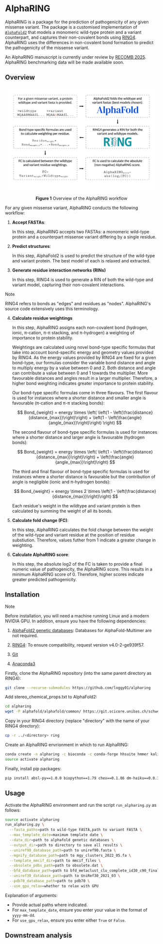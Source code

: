 # AlphaRING

AlphaRING is a package for the prediction of pathogenicity of any given missense variant. The package is a customised implementation of [`AlphaFold2`](https://github.com/google-deepmind/alphafold) that models a monomeric wild-type protein and a variant counterpart, and captures their non-covalent bonds using [RING4](https://ring.biocomputingup.it/). AlphaRING uses the differences in non-covalent bond formation to predict the pathogenicity of the missense variant.

An AlphaRING manuscript is currently under review by [RECOMB 2025](https://recomb.org/recomb2025/index.html). AlphaRING benchmarking data will be made available soon.

## Overview

<picture>
  <source srcset="./images/fig_1.png">
  <img alt="Shows the AlphaRING workflow." src="./images/fig_1.png">
</picture>

<p align='center'> <strong>Figure 1</strong> Overview of the AlphaRING workflow </p>

For any given missense variant, AlphaRING conducts the following workflow:

1. **Accept FASTAs**: 

   In this step, AlphaRING accepts two FASTAs: a monomeric wild-type protein and a counterpart missense variant differing by a single residue.

2. **Predict structures**: 

   In this step, AlphaFold2 is used to predict the structure of the wild-type and variant protein. The best model of each is relaxed and extracted.

3. **Generate residue interaction networks (RINs)**

   In this step, RING4 is used to generate a RIN of both the wild-type and variant model, capturing their non-covalent interactions.

> [!NOTE]
> RING4 refers to bonds as "edges" and residues as "nodes". AlphaRING's source code extensively uses this terminology.

4. **Calculate residue weightings**

   In this step, AlphaRING assigns each non-covalent bond (hydrogen, ionic, π-cation, π-π stacking, and π-hydrogen) a weighting of importance to protein stability.

   Weightings are calculated using novel bond-type specific formulas that take into account bond-specific energy and geometry values provided by RING4. As the energy values provided by RING4 are 
   fixed for a given bond-type, our formulas consider the variable bond distance and angle to multiply energy by a value between 0 and 2. Both distance and angle can contribute a value between 0 
   and 1 towards the multiplier. More favourable distances and angles result in a larger multiplier. Therefore, a higher bond weighting indicates greater importance to protein stability. 

   Our bond-type specific formulas come in three flavours. The first flavour is used for instances where a shorter distance and smaller angle is favourable (π-cation and π-π stacking bonds):
   
   $$
   Bond_{weight} = energy \times \left( \left(1 - \left(\frac{distance}{distance_{max}}\right)\right) + \left(1 - \left(\frac{angle}{angle_{max}}\right)\right) \right)
   $$

   The second flavour of bond-type specific formulas is used for instances where a shorter distance and larger angle is favourable (hydrogen bonds):

   $$
   Bond_{weight} = energy \times \left( \left(1 - \left(\frac{distance}{distance_{max}}\right)\right) + \left(\frac{angle}{angle_{max}}\right)\right)
   $$

   The third and final flavour of bond-type specific formulas is used for instances where a shorter distance is favourable but the contribution of angle is negligible (ionic and π-hydrogen 
   bonds):

   $$
   Bond_{weight} = energy \times 2 \times \left(1 - \left(\frac{distance}{distance_{max}}\right)\right)
   $$

   Each residue's weight in the wildtype and variant protein is then calculated by summing the weight of all its bonds.
   
5. **Calculate fold change (FC)**:

   In this step, AlphaRING calculates the fold change between the weight of the wild-type and variant residue at the position of residue substiution. Therefore, values futher from 1 indicate a 
   greater change in weighting.

6. **Calculate AlphaRING score**:

    In this step, the absolute log2 of the FC is taken to provide a final numeric value of pathogenicity, the AlphaRING score. This results in a minimum AlphaRING score of 0. Therefore, higher 
    scores indicate greater predicted pathogenicity.

## Installation

> [!NOTE]  
> Before installation, you will need a machine running Linux and a modern NVIDIA GPU. In addition, ensure you have the following dependencies:  
>  
> 1. [AlphaFold2 genetic databases](https://github.com/google-deepmind/alphafold/tree/f251de6613cb478207c732bf9627b1e853c99c2f#installation-and-running-your-first-prediction): Databases for AlphaFold-Multimer are not required.  
>  
> 2. [RING4](https://biocomputingup.it/services/download/): To ensure compatibility, request version v4.0-2-ge939f57.  
>
> 3. [Git](https://git-scm.com/downloads)
>    
> 4. [Anaconda3](https://www.anaconda.com/download)

Firstly, clone the AlphaRING repository (into the same parent directory as RING4):

```bash
git clone --recurse-submodules https://github.com/loggy01/alpharing
```

Add stereo_chemical_props.txt to AlphaFold2:

```bash
cd alpharing
wget -P alphafold/alphafold/common/ https://git.scicore.unibas.ch/schwede/openstructure/-/raw/7102c63615b64735c4941278d92b554ec94415f8/modules/mol/alg/src/stereo_chemical_props.txt
```

Copy in your RING4 directory (replace "directory" with the name of your RING4 directory):

```bash
cp -r ../<directory> ring
```

Create an AlphaRING envrionment in which to run AlphaRING:

```bash
conda create -n alpharing -c bioconda -c conda-forge hhsuite hmmer kalign2 openmm=8.0.0 pdbfixer python=3.10
source activate alpharing
```

Finally, install pip packages:

```bash
pip install absl-py==1.0.0 biopython==1.79 chex==0.1.86 dm-haiku==0.0.12 dm-tree==0.1.8 immutabledict==2.0.0 jax==0.4.25 ml-collections==0.1.0 numpy==1.24.3 pandas==2.0.3 plotly==5.15.0 scipy==1.11.1 tensorflow-cpu==2.16.1 jaxlib==0.4.25+cuda11.cudnn86 -f https://storage.googleapis.com/jax-releases/jax_cuda_releases.html
```

## Usage

Activate the AlphaRING environment and run the script `run_alpharing.py` as follows:

```bash
source activate alpharing
run_alpharing.py \
  --fasta_paths=path to wild-type FASTA,path to variant FASTA \
  --max_template_date=maximum template date \
  --data_dir=path to alphafold genetic databases \
  --output_dir=path to directory to save all results \
  --uniref90_database_path=path to uniref90.fasta \
  --mgnify_database_path=path to mgy_clusters_2022_05.fa \
  --template_mmcif_dir=path to mmcif_files \
  --obsolete_pdbs_path=path to obsolete.dat \
  --bfd_database_path=path to bfd_metaclust_clu_complete_id30_c90_final_seq.sorted_opt \
  --uniref30_database_path=path to UniRef30_2021_03 \
  --pdb70_database_path=path to pdb70 \
  --use_gpu_relax=whether to relax with GPU
```
Explanation of arguments:

* Provide actual paths where indicated.
* For `max_template_date`, ensure you enter your value in the format of `yyyy-mm-dd`.
* For `use_gpu_relax`, ensure you enter either `True` or `False`.

## Downstream analysis




